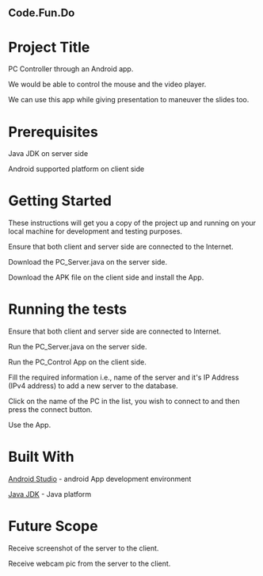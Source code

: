 ## Code.Fun.Do

# Project Title

PC Controller through an Android app.

We would be able to control the mouse and the video player. 

We can use this app while giving presentation to maneuver the slides too.

# Prerequisites

Java JDK on server side

Android supported platform on client side

# Getting Started

These instructions will get you a copy of the project up and running on your local machine for development and testing purposes.

Ensure that both client and server side are connected to the Internet.

Download the PC_Server.java on the server side.

Download the APK file on the client side and install the App. 


# Running the tests

Ensure that both client and server side are connected to Internet.

Run the PC_Server.java on the server side.

Run the PC_Control App on the client side.

Fill the required information i.e., name of the server and it's IP Address (IPv4 address) to add a new server to the database.

Click on the name of the PC in the list, you wish to connect to and then press the connect button.

Use the App.

# Built With

[Android Studio](https://developer.android.com/studio/index.html) - android App development environment

[Java JDK](http://www.oracle.com/technetwork/java/javase/downloads/index-jsp-138363.html) - Java platform

# Future Scope

Receive screenshot of the server to the client.

Receive webcam pic from the server to the client. 

